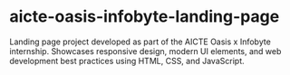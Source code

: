 # aicte-oasis-infobyte-landing-page
Landing page project developed as part of the AICTE Oasis x Infobyte internship. Showcases responsive design, modern UI elements, and web development best practices using HTML, CSS, and JavaScript.
